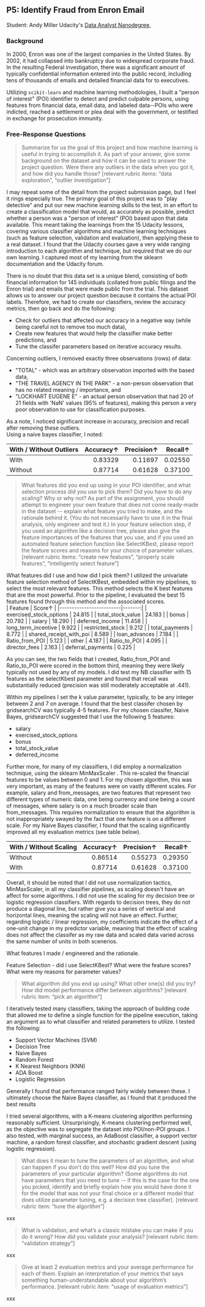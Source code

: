## P5: Identify Fraud from Enron Email
Student: Andy Miller 
Udacity's [Data Analyst Nanodegree](https://www.udacity.com/course/nd002), 

### Background

In 2000, Enron was one of the largest companies in the United States. By 2002, it had collapsed into bankruptcy due to widespread corporate fraud. In the resulting Federal investigation, there was a significant amount of typically confidential information entered into the public record, including tens of thousands of emails and detailed financial data for to executives.

Utilizing `scikit-learn` and machine learning methodologies, I built a "person of interest" (POI) identifier to detect and predict culpable persons, using features from financial data, email data, and labeled data--POIs who were indicted, reached a settlement or plea deal with the government, or testified in exchange for prosecution immunity.

### Free-Response Questions

> Summarize for us the goal of this project and how machine learning is useful in trying to accomplish it. As part of your answer, give some background on the dataset and how it can be used to answer the project question. Were there any outliers in the data when you got it, and how did you handle those?  [relevant rubric items: “data exploration”, “outlier investigation”]

I may repeat some of the detail from the project submission page, but I feel it rings especially true.  The 
primary goal of this project was to "play detective" and  put our new machine learning skills to the test, in an
 effort to create a classification model that would, as accurately as possible, predict whether a person was a 
 "person of interest" (POI) based upon that data available.  This meant taking the learnings from the 15 Udacity lessons, 
 covering various classifier algorithms and machine learning techniques (such as feature selection, validation 
 and evaluation), then applying these to a real dataset.  I found that the Udacity courses gave a very wide 
 ranging introduction to each algorithm and technique, but required that we do our own learning.  I captured 
 most of my learning from the sklearn documentation and the Udacity forum.  
 
There is no doubt that this data set is a unique blend, consisting of both financial information for 145 
individuals (collated from public filings and the Enron trial) and emails that were made public from the trial. 
 This dataset allows us to answer our project question because it contains the actual POI labels.  Therefore, we
  had to create our classifiers, review the accuracy metrics, then go back and do the following: 
  - Check for outliers that affected our accuracy in a negative way (while being careful not to remove too much 
  data),
  - Create new features that would help the classifier make better predictions, and 
  - Tune the classifer parameters based on iterative accuracy results.
  
Concerning outliers, I removed exactly three observations (rows) of data: 
- "TOTAL" - which was an arbitrary observation imported with the based data,
- "THE TRAVEL AGENCY IN THE PARK" - a non-person observation that has no related meaning / importance, and  
- "LOCKHART EUGENE E" - an actual person observation that had 20 of 21 fields with 'NaN' values (95% of 
features), making this person a very poor observation to use for classification purposes.
 
As a note, I noticed significant increase in accuracy, precision and recall after removing these outliers.  
Using a naive bayes classifier, I noted: 

| With / Without Outliers | Accuracy↑ | Precision↑ | Recall↑ |
|-------------------------|----------:|-----------:|--------:|
| With                    |   0.83329 |    0.11697 | 0.02550 |
| Without                 |   0.87714 |    0.61628 | 0.37100 |

> What features did you end up using in your POI identifier, and what selection process did you use to pick them? Did you have to do any scaling? Why or why not? As part of the assignment, you should attempt to engineer your own feature that does not come ready-made in the dataset -- explain what feature you tried to make, and the rationale behind it. (You do not necessarily have to use it in the final analysis, only engineer and test it.) In your feature selection step, if you used an algorithm like a decision tree, please also give the feature importances of the features that you use, and if you used an automated feature selection function like SelectKBest, please report the feature scores and reasons for your choice of parameter values.  [relevant rubric items: “create new features”, “properly scale features”, “intelligently select feature”]

What features did I use and how did I pick them?
I utilized the univariate feature selection method of SelectKBest, embedded within my pipelines, to select the 
most relevant features.  This method selects the K best features that are the most powerful.  Prior to the 
pipeline, I evaluated the best 15 features found through this method and the associated scores.  
| Feature                 | Score↑ |
|-------------------------|-------:|
| exercised_stock_options | 24.815 |
| total_stock_value       | 24.183 |
| bonus                   | 20.792 |
| salary                  | 18.290 |
| deferred_income         | 11.458 |
| long_term_incentive     |  9.922 |
| restricted_stock        |  9.212 |
| total_payments          |  8.772 |
| shared_receipt_with_poi |  8.589 |
| loan_advances           |  7.184 |
| Ratio_from_POI          |  5.123 |
| other                   |  4.187 |
| Ratio_to_POI            |  4.095 |
| director_fees           |  2.163 |
| deferral_payments       |  0.225 |

As you can see, the two fields that I created, Ratio_from_POI and Ratio_to_POI were scored in the bottom third, 
meaning they were likely typically not used by any of my models.  I did test my NB classifier with 15 features 
as the selectKbest parameter and found that recall was substantially reduced (precision was still moderately 
acceptable at .441). 

Within my pipelines I set the k value parameter, typically, to be any integer between 2 and 7 on average.  I found 
that the best classifer chosen by gridsearchCV was typically 4-5 features.  For my chosen classifer, Naive Bayes, 
gridsearchCV suggested that I use the following 5 features:
- salary 
- exercised_stock_options
- bonus
- total_stock_value
- deferred_income

Further more, for many of my classifiers, I did employ a normalization technique, using the sklearn MinMaxScaler
.  This re-scaled the financial features to be values between 0 and 1. For my chosen algorithm, this was very 
important, as many of the features were on vastly different scales.  For example, salary and from_messages, are 
two features that represent two different types of numeric data, one being currency and one being a count of 
messages, where salary is on a much broader scale than from_messages.  This requires normalization to ensure 
that the algorithm is not inappropriately swayed by the fact that one feature is on a different scale.  For my 
Naive Bayes classifier, I found that the scaling significantly improved all my evaluation metrics (see table 
below).   

| With / Without Scaling  | Accuracy↑ | Precision↑ | Recall↑ |
|-------------------------|----------:|-----------:|--------:|
| Without                 |   0.86514 |    0.55273 | 0.29350 |
| With                    |   0.87714 |    0.61628 | 0.37100 |

Overall, it should be noted that I did not use normalization tactics, MinMaxScaler, in all my classifier 
pipelines, as scaling doesn't have an affect for  some algorithms.  I did not use the scaling for my decision tree
 or logistic regression classifiers.  With regards to decision trees, they do not produce a diagonal line, but 
 rather give you a series of vertical and horizontal lines, meaning the scaling will not have an effect.  Further, 
 regarding logistic / linear regression, my coefficients indicate the effect of a one-unit change in my 
 predictor variable, meaning that the effect of 
scaling does not affect the classifer as my raw data and scaled data varied across the same number of units in 
both scenerios.

What features I made / engineered and the rationale.

Feature Selection - did i use SelectKBest?  What were the feature scores?  What were my reasons for parameter 
values?

> What algorithm did you end up using? What other one(s) did you try? How did model performance differ between algorithms?  [relevant rubric item: “pick an algorithm”]

I iteratively tested many classifiers, taking the approach of building code that allowed me to define a single 
function for the pipeline execution, taking an argument as to what classifier and related parameters to utilize.
  I tested the following: 
  - Support Vector Machines (SVM)
  - Decision Tree
  - Naive Bayes
  - Random Forest
  - K Nearest Neighbors (KNN)
  - ADA Boost
  - Logistic Regression

Generally I found that performance ranged fairly widely between these.  I ultimately choose the Naive Bayes 
classifier, as I found that it produced the best results

I tried several algorithms, with a K-means clustering algorithm performing reasonably sufficient. Unsurprisingly, K-means clustering performed well, as the objective was to segregate the dataset into POI/non-POI groups. I also tested, with marginal success, an AdaBoost classifier, a support vector machine, a random forest classifier, and stochastic gradient descent (using logistic regression).

> What does it mean to tune the parameters of an algorithm, and what can happen if you don’t do this well?  How did you tune the parameters of your particular algorithm? (Some algorithms do not have parameters that you need to tune -- if this is the case for the one you picked, identify and briefly explain how you would have done it for the model that was not your final choice or a different model that does utilize parameter tuning, e.g. a decision tree classifier).  [relevant rubric item: “tune the algorithm”]

xxx

> What is validation, and what’s a classic mistake you can make if you do it wrong? How did you validate your analysis?  [relevant rubric item: “validation strategy”]

xxx

> Give at least 2 evaluation metrics and your average performance for each of them.  Explain an interpretation of your metrics that says something human-understandable about your algorithm’s performance. [relevant rubric item: “usage of evaluation metrics”]

xxx